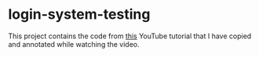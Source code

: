 # login-system-testing

This project contains the code from [this](https://www.youtube.com/watch?v=-RCnNyD0L-s&t=787s) YouTube tutorial that I have copied and annotated while watching the video.